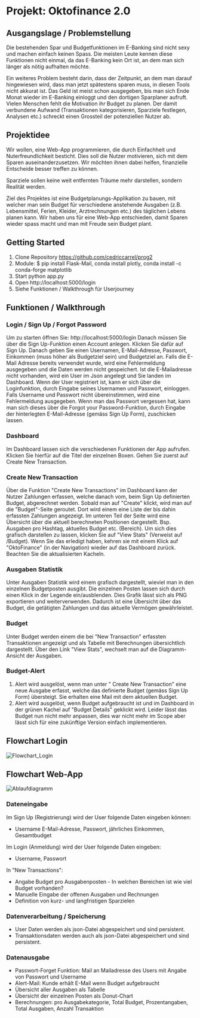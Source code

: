 # Projekt: Oktofinance 2.0
## Ausgangslage / Problemstellung
Die bestehenden Spar und Budgetfunktionen im E-Banking sind nicht sexy und machen einfach keinen Spass. Die meisten Leute kennen diese Funktionen nicht einmal, da das E-Banking kein Ort ist, an dem man sich länger als nötig aufhalten möchte.

Ein weiteres Problem besteht darin, dass der Zeitpunkt, an dem man darauf hingewiesen wird, dass man jetzt spätestens sparen muss, in diesen Tools nicht akkurat ist. Das Geld ist meist schon ausgegeben, bis man sich Ende Monat wieder im E-Banking einloggt und den dortigen Sparplaner aufruft.
Vielen Menschen fehlt die Motivation ihr Budget zu planen. Der damit verbundene Aufwand (Transaktionen kategorisieren, Sparziele festlegen, Analysen etc.) schreckt einen Grossteil der potenziellen Nutzer ab.

## Projektidee
Wir wollen, eine Web-App programmieren, die durch Einfachheit und Nuterfreundlichkeit besticht. Dies soll die Nutzer motivieren, sich mit dem Sparen auseinanderzusetzen. Wir möchten ihnen dabei helfen, finanzielle Entscheide besser treffen zu können. 

Sparziele sollen keine weit entfernten Träume mehr darstellen, sondern Realität werden.

Ziel des Projektes ist eine Budgetplanungs-Applikation zu bauen, mit welcher man sein Budget für verschiedene anstehende Ausgaben (z.B. Lebensmittel, Ferien, Kleider, Arztrechnungen etc.) des täglichen Lebens planen kann. Wir haben uns für eine Web-App entschieden, damit Sparen wieder spass macht und man mit Freude sein Budget plant.

## Getting Started
1. Clone Repository https://github.com/cedriccarrel/prog2
2. Module: $ pip install Flask-Mail, conda install plotly, conda install -c conda-forge matplotlib
3. Start python app.py
4. Open http://localhost:5000/login
5. Siehe Funktionen / Walkthrough für Userjourney

## Funktionen / Walkthrough
### Login / Sign Up / Forgot Password
Um zu starten öffnen Sie: http://localhost:5000/login
Danach müssen Sie über die Sign Up-Funktion einen Account anlegen. Klicken Sie dafür auf Sign Up. Danach geben Sie einen Usernamen, E-Mail-Adresse, Passwort, Einkommen (muss höher als Budgetziel sein) und Budgetziel an. Falls die E-Mail Adresse bereits verwendet wurde, wird eine Fehlermeldung ausgegeben und die Daten werden nicht gespeichert. Ist die E-Mailadresse nicht vorhanden, wird ein User im Json angelegt und Sie landen im Dashboard.
Wenn der User registriert ist, kann er sich über die Loginfunktion, durch Eingabe seines Usernamen und Passwort, einloggen. Falls Username und Passwort nicht übereinstimmen, wird eine Fehlermeldung ausgegeben. Wenn man das Passwort vergessen hat, kann man sich dieses über die Forgot your Password-Funktion, durch Eingabe der hinterlegten E-Mail-Adresse (gemäss Sign Up Form), zuschicken lassen.

### Dashboard
Im Dashboard lassen sich die verschiedenen Funktionen der App aufrufen. Klicken Sie hierfür auf die Titel der einzelnen Boxen. Gehen Sie zuerst auf Create New Transaction.

### Create New Transaction
Über die Funktion "Create New Transactions" im Dashboard kann der Nutzer Zahlungen erfassen, welche danach vom, beim Sign Up definierten Budget, abgerechnet werden. Sobald man auf "Create" klickt, wird man auf die "Budget"-Seite geroutet. Dort wird einem eine Liste der bis dahin erfassten Zahlungen angezeigt. Im unteren Teil der Seite wird eine Übersicht über die aktuell berechneten Positionen dargestellt. Bsp. Ausgaben pro Hashtag, aktuelles Budget etc. (Bereich).
Um sich dies grafisch darstellen zu lassen, klicken Sie auf "View Stats" (Verweist auf /Budget). Wenn Sie das erledigt haben, kehren sie mit einem Klick auf "OktoFinance" (in der Navigation) wieder auf das Dashboard zurück. Beachten Sie die aktualisierten Kacheln.

### Ausgaben Statistik
Unter Ausgaben Statistik wird einem grafisch dargestellt, wieviel man in den einzelnen Budgetposten ausgibt. Die einzelnen Posten lassen sich durch einen Klick in der Legende ein/ausblenden. Dies Grafik lässt sich als PNG exportieren und weiterverwenden.
Dadurch ist eine Übersicht über das Budget, die getätigten Zahlungen und das aktuelle Vermögen gewährleistet. 

### Budget
Unter Budget werden einem die bei "New Transaction" erfassten Transaktionen angezeigt und als Tabelle mit Berechnungen übersichtlich dargestellt. Über den Link "View Stats", wechselt man auf die Diagramm-Ansicht der Ausgaben.

### Budget-Alert
1. Alert wird ausgelöst, wenn man unter " Create New Transaction" eine neue Ausgabe erfasst, welche das definierte Budget (gemäss Sign Up Form) übersteigt. Sie erhalten eine Mail mit dem aktuellen Budget. 
2. Alert wird ausgelöst, wenn Budget aufgebraucht ist und im Dashboard in der grünen Kachel auf "Budget Details" geklickt wird. Leider lässt das Budget nun nicht mehr anpassen, dies war nicht mehr im Scope aber lässt sich für eine zukünftige Version einfach implementieren.

## Flowchart Login
![Flowchart_Login](./Prog2_Flowchart_Login.jpg)

## Flowchart Web-App
![Ablaufdiagramm](./Prog2_Ablaufdiagramm.jpg)

### Dateneingabe
Im Sign Up (Registrierung) wird der User folgende Daten eingeben können:
- Username E-Mail-Adresse, Passwort, jährliches Einkommen, Gesamtbudget

Im Login (Anmeldung) wird der User folgende Daten eingeben:
- Username, Passwort

In "New Transactions":
- Angabe Budget pro Ausgabenposten - In welchen Bereichen ist wie viel Budget vorhanden?
- Manuelle Eingabe der offenen Ausgaben und Rechnungen
- Definition von kurz- und langfristigen Sparzielen

### Datenverarbeitung / Speicherung
- User Daten werden als json-Datei abgespeichert und sind persistent.
- Transaktionsdaten werden auch als json-Datei abgespeichert und sind persistent.

### Datenausgabe
- Passwort-Forget Funktion: Mail an Mailadresse des Users mit Angabe von Passwort und Username
- Alert-Mail: Kunde erhält E-Mail wenn Budget aufgebraucht
- Übersicht aller Ausgaben als Tabelle
- Übersicht der einzelnen Posten als Donut-Chart
- Berechnungen: pro Ausgabekategorie, Total Budget, Prozentangaben, Total Ausgaben, Anzahl Transaktion
